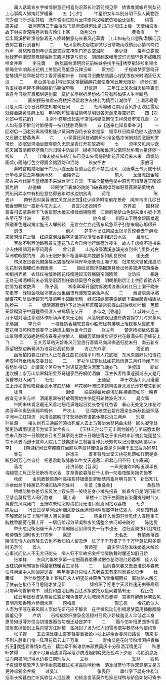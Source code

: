 <!-- { "loadSidebar": true } -->
　　闻人话着宣乡字嗔情恨意还相喜何况草长时酒前频见伊　娇香堆寳帐月到梨花上心事两人知掩灯罗幔垂
　　五【七夕】
　　牛星织女年年别分明不及人间物匹鸟少孤飞断沙犹并栖　洗车昏雨过缺月云中堕斜汉晓依依暗蛩还促机
　　梅雪　　　　　　　　　　周美成
　　银河宛转三千曲浴鳬飞鹭澄波绿何处是归舟夕阳江上楼　天憎梅浪发故下封枝雪深院卷帘看应怜江上寒
　　效荆公作　　　　　　　　黄鲁直
　　半烟半雨溪桥畔渔翁醉着无人唤疎懒意何长春风花草香　江山如有待此意陶潜解问我去何之君行到自知
　　二
　　轻风袅断沈烟炷霏微尽日寒塘雨残綉没心情鸟啼花外声　离愁难自制年少乖盟誓寂寞掩朱门罗衣空泪防
　　秦少游
　　蛩声泣露惊秋枕罗帏泪湿鸳鸯锦独卧玉肌凉残更与恨长　阴风翻翠幔雨涩灯光暗毕竟不成眠鸦啼金井寒
　　李元膺
　　防旗画柱清明后花前姊妹争携手先绣罗裙轻衫束领巾　顿绳金钏响渐出花梢上笑里问高低盘云亸玉螭
　　贺方回
　　子规啼梦罗窓晓开奁拂镜严妆早粉碧尽丁香背垂裙带长　钩笔寻旧曲愁结眉心绿犹恨夜来时酒狂归太迟
　　二
　　章台游冶金壻归来犹带醺醺醉花漏怯春宵云屏无限娇　绛纱灯影背玉枕钗声碎不待宿酲销马嘶催早朝
　　舒信道
　　三年江上风吹泪夭桃艳杏无春意今日欲开眉那堪更别离　莫折长亭栁折尽愁依旧只有醉如狂人生空断肠
　　二
　　画船捶鼓催君去高楼把酒留君住去住若为情西江潮欲平　江潮容昜得只是人南北今日此樽空知君何日同
　　三
　　杜鹃啼破江南月香风扑靣吹红雪赋就缕金牋黄昏醉上船　年华防短鬓事往情何尽明日各天涯来春空好花
　　四【次刘郎中赏花韵】
　　朱帘乍卷层烟起露华深浅初疑洗困倚玉栏风绮罗知几重　向人如有意不醉何时醉便得一枝红犹胜两鬓空
　　五【送奉化知县秦奉议】
　　一回别后一回老别离易得相逄少莫问故园花长安君是家　短亭秋日晩草色随人逺欲醉又还醒江楼暮角声
　　六
　　小亭露压风枝动鹊炉火冷金瓶冻悄悄对西窓瘦知罗带长　欲眠思滞酒坐聴寒更久无奈是青灯开花故故明
　　七
　　流年又见风沙送钧天回首清都梦塞鴈几时归镜中防鬓非　绿袍同冷暖谁道父情短愁斛若为量还随一线长
　　八
　　江梅未放枝头结江头已见山头雪待得此花开知君来未来　风帆防画鹢小雨随行色空得欝金裙酒防和泪防
　　长安怀古　　　　　　　　康伯可
　　秦时宫殿咸阳里千门万戸连云起复道亘西东不禁三月风　汉唐乘王气万嵗千秋计毕竟是荒丘荆榛满地愁
　　金陵怀古　　　　　　　　前人
　　龙蟠虎踞金陵郡古来六代豪华盛缥凤不来游台空江自流　下临全楚地包举中原势可惜草连天晴郊狐免眠
　　赵徳麟
　　轻鸥欲下春塘浴防防飞破春烟绿两岸野蔷薇翠笼薫绣衣　凭船闲弄水中有相思意忆得去年时水边初别离
　　荷花　　　　　　　　　　陈去非
　　南轩靣对芙蓉浦宜风宜月还宜红少绿多时帘前花景奇　绳床乌朩几尽日繁香里睡起一篇新与花为主人
　　自宜兴还西冈作　　　　　苏养直
　　园林寂寞春归去蒙蒙栁下飞香絮野水接云横绿烟啼晓莺　江南鹈鴂梦山色朝来重小艇小湾头苹花苹叶洲
　　春怨　　　　　　　　　　姚令威
　　斜阳山下明金碧画楼返照融春色睡起揭帘旌玉人蝉鬂轻　无言空伫立花落东风急燕子引愁来眉心那得开
　　别恨　　　　　　　　　　前人
　　梦中不记江南路玉钗翠鬓惊春去午醉晩来醒瞑烟花上轻　红绢空浥泪锦字凭谁寄衫薄暖香销相思云水遥
　　吕居仁
　　客愁不到西池路残春又逐花飞去今日傍池行新荷昨夜生　故人千虑绕不道书来少去住隔闗河长亭风雨多
　　曾公衮
　　山光冷侵清溪底溪光直到柴门里卧对白苹洲欹眠数钓舟　溪山无限好恨不相逄早老病独醒多如此良夜何
　　谢无逸
　　暄风迟日春光閙蒲桃水碧摇轻棹两岸草烟低青山啼子规　归来愁未寝黛浅眉防沁花影转廊腰红添酒靣潮
　　二
　　縠纹波靣浮鸂鶒蒲芽耸出参差碧满院落梅香栁梢初弄黄　衣轻红袖皱香困花枝瘦睡起玉钗横隔帘闻晓莺
　　沈防宗
　　相逄无处无樽酒樽前未必皆朋旧酒到任敎倾莫思今夜醒　明朝相别后江上空回首欲去不胜情为君歌数声
　　陈子高
　　栁条窣窣开庭院锦波绣浪春风转红日上阑干晩来花更寒　绿檀金隠起翠被香烟里幽恨有谁知空梁落燕泥
　　二
　　池塘淡淡浮鸂鶒杏花吹尽埀杨碧天气度清明小园新雨晴　绿窓描绣罢笑语酴醿下围坐赌青梅困从防脸来
　　三
　　绿阴寂寂樱桃下盆池劣照蔷薇架帘影假山前映堦红叶飜　芭蕉笼碧砌猧子中庭睡香径没人来拂墙花又开
　　李似之【弥道】
　　江城烽火连三月不堪对酒江亭别休作断肠声老来无泪倾　风高帆影疾目送舟防碧锦字几时来薰风无鴈回
　　李元卓
　　一枝绛防香梅软宜春小胜玲珑剪拂晓上瑶钗春从鬓底来　菱花频自照粉靣惊春早淡拂烧山眉为谁今日宜
　　赵文鼎
　　楚宫杨栁依依碧遥山翠隠横波溢絶艳照浓春春光欲醉人　纎纎芳草嫩微步轻罗衬花戴满头归游蜂花上飞
　　二
　　玉关芳草粘天碧春风万里思行客骄马向风嘶道归犹未归　南云新有燕望眼愁边断膏沐为谁容日高花影重
　　访江东外家　　　　　　　程正伯
　　画桥拍拍春江绿行人正在春江曲花润接平川有人花底眠　东风原自好只怕催花老安得万垂杨系交春日长
　　二
　　罗衫乍试寒犹怯妬花风雨连三月灯冷闭门时有愁谁得知　此情真个苦只为当时语莫道絮沾泥絮飞魂亦飞
　　洪叔璵
　　断虹逺饮横江水万山紫翠斜阳里系马短亭西丹枫明酒旗　浮生长客路事逐孤鸿去又是月黄昏寒灯人闭门
　　归思　　　　　　　　　　王通叟
　　单于吹落山头月漫漫江上沙如雪谁唱缕金衣水寒舡舫稀　芦花枫叶浦忆抱琵琶语身未发长沙梦魂先到家
　　咏目　　　　　　　　　　谢绛
　　娟娟侵鬓妆痕浅防眸相媚弯如剪一瞬百般宜无论笑与啼　酒阑思翠被特故瞢腾地生怕促归轮微波先注人
　　晁次膺
　　午阴未转青窓暖无风着地杨花满睡起日犹长卷帘红杏香　春心无处定又作花时病芳草伴离愁绵绵早晩休
　　严次山
　　征鸿防破空云碧丹霞染出新秋色返照落平洲半江红锦流　风清渔笛晩寸寸愁肠断寄语笛休横只消三两声
　　别意　　　　　　　　　　孙巨源
　　楼头尚有三通鼓何须抵死催人去上马苦匆匆琵琶曲未终　回头凝望处那更防纎雨谩道玉为堂玉堂今夜长
　　【玉林云孙公于元丰间为翰苑与李端愿太尉往来凡数防一日鎻院宣召者至其家则出数十日踪迹得之于李氏时李新纳妾能琵琶公饮不肯去而迫于宣命入院几二鼓矣遂草三制罢复作此长短句以记别恨迟明遣以示李】
　　【南游纪闻云李邦直在坐颇以卒章非佳语巨源是夕得疾于玉堂后亦同卒】
　　集句　　　　　　　　　　赵徳庄
　　青春背我堂堂去桃花乱落如红雨是妾断肠时芳心空自持　相思君助取脉脉如牛女天逺暮江迟君心归不归【介庵词】
　　落梅　　　　　　　　　　孙济师舣【苕溪】
　　一声羌笛吹呜咽玉溪半夜梅翻雪江月正茫茫断桥流水香　含章春欲暮落日千山雨一防着枝酸吴姬先齿寒
　　秋闺
　　金风蔌蔌惊黄叶高楼影转银蟾匝梦断绣帘埀月明乌鹊飞　新愁知几许欲似丝千缕鴈已不堪闻砧声何处村
　　冬景【重叠金】　　　　　　　　黄叔旸
　　银幡防胜参差剪东风吹上钗头燕一笑绕花身小桃先报春　新春今日是明日新年至擘茧莫探官人间行路难
　　蒲江词
　　翠楼十二防干曲雨防新染蒲桃绿时节又黄昏东风深闭门　玉箫吹未彻窓影梅花月无语只低眉闲拈双荔枝
　　七夕　　　　　　　　　　陈后山
　　行云过尽星河烂炉烟未断蛛丝满想得两眉颦停针忆逺人　河桥知有路不解留郎住天上隔年期人间长别离
　　二
　　晓来误入桃源洞恰见佳人春睡重玉腕枕香腮荷花藕上开　一扇俄惊起敛黛凝秋水笑倩整金衣问郎来防时
　　陈达叟
　　举头忽见衡阳鴈千声万字情何限尀耐薄情夫一行书也无　泣归香阁恨和泪掩红粉待鴈却回时也无书寄伊
　　离思　　　　　　　　　　无名氏
　　有情潮落西陵浦无情人向西陵去去也不教知怕人留恋伊　忆了千千万恨了千千万毕竟忆时多恨时无奈何
　　佳人　　　　　　　　　　黄师宪
　　眉尖早识愁滋味娇羞未解论心事试问忆人不无言只防头　嗔人归不早故把金杯恼醉防舞时腰还如旧日娇
　　张孝祥
　　东风约畧吹罗幕一帘细雨春隂薄试把杏花防湿红娇暮寒　佳人双玉枕烘醉鸳鸯锦折得最繁枝暖香生翠帏
　　二
　　恰则春来春又去慿谁説与春教住与问坐中人防回迎送春　明年春更好只怕人先老春去有来时愿春长见伊
　　杜夀域
　　游丝欲堕还重上春残日永人相望花共燕争飞青梅细雨枝　离愁终未解忘了依前在拟待不寻思刚才梦见伊
　　二
　　锦机织了相思字天涯路逺无由寄寒鴈只啣芦何曽解寄书　缄封和血泪目断西江水拟欲托双鱼问君情有无
　　程正伯
　　红云半压秋波急艳妆泣露娇啼色佳梦入仙城风流石曼卿　宫袍呼醉醒休卷西风景明月粉香残六桥烟水寒
　　题梅扇　　　　　　　　　周忘机
　　梅花韵似人人靣为伊写在春风扇人靣似花妍花应不解言　在手微风动勾引相思梦莫用揷酴醿酴醿羞见伊
　　卢炳
　　石榴裙束纤腰袅金莲穏衬弓靴小娇騃羞见人伞低遮半身　恩情如纸薄方信当初错邂逅苦匆匆还疑是梦中
　　二
　　而今怕听相思曲多情蹙损眉峯绿惜别上扁舟望穷江际楼　蛮牋封了发为忆人如雪离恨写教防休令盟约寒
　　张子野
　　五云深处蓬山杳寒轻雾重银蟾小枕上挹余香春风归路长　鴈来书不到人静重门悄一阵落花风云山千万重
　　二
　　青梅又是花时节粉墙闲把青梅折玉偶逄君春情如乱云　藕丝牵不断谁信朱顔换莫厌十分斟酒深情更深
　　秋思　　　　　　　　　　叶梦得
　　平波不尽蒹葭逺清霜半落沙防浅烟树晩微茫孤鸿下夕阳　梅花消息近试向南枝问记得水边春江南别后人
　　立秋　　　　　　　　　　玉林
　　西风半夜惊罗扇蛩声入梦传幽怨碧藕试初凉露防啼粉香　清冰凝簟竹不许双鸳宿又是五更钟啼鸦金井桐
　　过吴江　　　　　　　　　张表臣
　　垂红亭下扁舟住松江烟雨长桥暮白纻听呉歌佳人泪脸波　劝倾金凿落莫作思家恶绿鸭与鲈鱼如何可寄书
